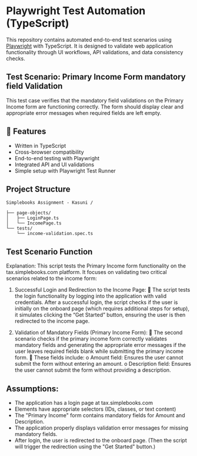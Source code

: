 # Playwright Test Automation (TypeScript)

This repository contains automated end-to-end test scenarios using [Playwright](https://playwright.dev/) with TypeScript. It is designed to validate web application functionality through UI workflows, API validations, and data consistency checks. 

## Test Scenario: Primary Income Form mandatory field Validation

This test case verifies that the mandatory field validations on the Primary Income form are functioning correctly. The form should display clear and appropriate error messages when required fields are left empty.

## 🚀 Features

- Written in TypeScript
- Cross-browser compatibility
- End-to-end testing with Playwright
- Integrated API and UI validations
- Simple setup with Playwright Test Runner


## Project Structure

	Simplebooks Assignment - Kasuni /

	├── page-objects/
	│   ├── LoginPage.ts
	│   └── IncomePage.ts
	└── tests/
    	└── income-validation.spec.ts

## Test Scenario Function

Explanation: This script tests the Primary Income form functionality on the tax.simplebooks.com platform. It focuses on validating two critical scenarios related to the income form:
1. Successful Login and Redirection to the Income Page:
	 The script tests the login functionality by logging into the application with valid credentials. After a successful login, the script checks if the user is initially on the onboard page (which requires additional steps for setup), it simulates clicking the “Get Started” button, ensuring the user is then redirected to the income page.

2. Validation of Mandatory Fields (Primary Income Form):
	 The second scenario checks if the primary income form correctly validates mandatory fields and generating the appropriate error messages if the user leaves required fields blank while submitting the primary income form.
	 These fields include:
	   o Amount field: Ensures the user cannot submit the form without entering an amount.
	   o Description field: Ensures the user cannot submit the form without providing a description.

## Assumptions:
- The application has a login page at tax.simplebooks.com
- Elements have appropriate selectors (IDs, classes, or text content)
- The "Primary Income" form contains mandatory fields for Amount and Description.
- The application properly displays validation error messages for missing mandatory fields.
- After login, the user is redirected to the onboard page. (Then the script will trigger the redirection using the "Get Started" button.)
